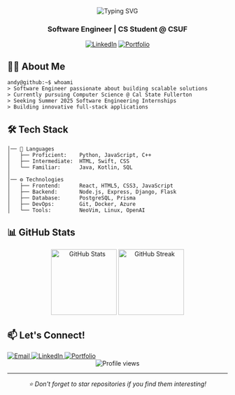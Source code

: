 
<div align="center">
  <img src="https://readme-typing-svg.herokuapp.com?font=Fira+Code&pause=1000&color=54A6FF&center=true&vCenter=true&repeat=false&width=435&lines=Hello+World!+I%27m+Andy+Nguyen+%F0%9F%90%BB" alt="Typing SVG" />
  <h3>Software Engineer | CS Student @ CSUF</h3>
  
  [![LinkedIn](https://img.shields.io/badge/LinkedIn-0077B5?style=for-the-badge&logo=linkedin&logoColor=white)](https://www.linkedin.com/in/andynguyendo/)
  [![Portfolio](https://img.shields.io/badge/Portfolio-255E63?style=for-the-badge&logo=About.me&logoColor=white)](https://www.andydonguyen.live/)
</div>

## 👨‍💻 About Me
```console
andy@github:~$ whoami
> Software Engineer passionate about building scalable solutions
> Currently pursuing Computer Science @ Cal State Fullerton
> Seeking Summer 2025 Software Engineering Internships
> Building innovative full-stack applications
```

## 🛠️ Tech Stack
```
│── 🔨 Languages
│   ├── Proficient:    Python, JavaScript, C++
│   ├── Intermediate:  HTML, Swift, CSS
│   └── Familiar:      Java, Kotlin, SQL
│
│── ⚙️ Technologies
│   ├── Frontend:      React, HTML5, CSS3, JavaScript
│   ├── Backend:       Node.js, Express, Django, Flask
│   ├── Database:      PostgreSQL, Prisma
│   ├── DevOps:        Git, Docker, Azure
│   └── Tools:         NeoVim, Linux, OpenAI
```



## 📊 GitHub Stats
<div align="center">
  <img src="https://github-readme-stats.vercel.app/api?username=BearB34R&show_icons=true&theme=tokyonight" alt="GitHub Stats" height="150">
  <img src="https://github-readme-streak-stats.herokuapp.com/?user=BearB34R&theme=tokyonight" alt="GitHub Streak" height="150">
</div>

## 📫 Let's Connect!
<div align="left">
  <a href="mailto:andynguyendo@gmail.com">
    <img src="https://img.shields.io/badge/Email-D14836?style=for-the-badge&logo=gmail&logoColor=white" alt="Email"/>
  </a>
  <a href="https://www.linkedin.com/in/andynguyendo/">
    <img src="https://img.shields.io/badge/LinkedIn-0077B5?style=for-the-badge&logo=linkedin&logoColor=white" alt="LinkedIn"/>
  </a>
  <a href="https://www.andydonguyen.live/">
    <img src="https://img.shields.io/badge/Portfolio-255E63?style=for-the-badge&logo=About.me&logoColor=white" alt="Portfolio"/>
  </a>
</div>

<div align="center">
  <img src="https://komarev.com/ghpvc/?username=BearB34R&color=blue&style=flat-square" alt="Profile views">
</div>

---
<div align="center">
  <i>⭐ Don't forget to star repositories if you find them interesting!</i>
</div>


